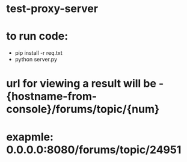 # test-proxy-server
# to run code:
- pip install -r req.txt
- python server.py
# url for viewing a result will be  - {hostname-from-console}/forums/topic/{num}
# exapmle: 0.0.0.0:8080/forums/topic/24951
